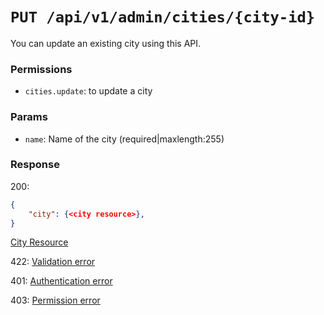 # `PUT /api/v1/admin/cities/{city-id}`
You can update an existing city using this API.


### Permissions
- `cities.update`: to update a city

### Params

- `name`: Name of the city (required|maxlength:255)

### Response

200:
```json
{
    "city": {<city resource>},
}
```

[City Resource](../../resources/city.md)

422: [Validation error](../../validation-errors.md)

401: [Authentication error](../../authentication-errors.md)

403: [Permission error](../../permission-errors.md)
